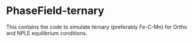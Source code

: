 # PhaseField-ternary
This contains the code to simulate ternary (preferably Fe-C-Mn) for Ortho and NPLE equilibrium conditions. 
